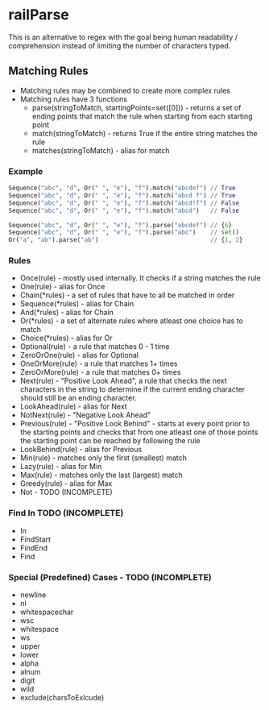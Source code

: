 # railParse
This is an alternative to regex with the goal being human readability / comprehension instead of limiting the number of characters typed.

## Matching Rules
* Matching rules may be combined to create more complex rules
* Matching rules have 3 functions
   * parse(stringToMatch, startingPoints=set([0])) - returns a set of ending points that match the rule when starting from each starting point
   * match(stringToMatch) - returns True if the entire string matches the rule
   * matches(stringToMatch) - alias for match
### Example
```python
Sequence("abc", "d", Or(" ", "e"), "f").match("abcdef") // True
Sequence("abc", "d", Or(" ", "e"), "f").match("abcd f") // True
Sequence("abc", "d", Or(" ", "e"), "f").match("abcd!f") // False
Sequence("abc", "d", Or(" ", "e"), "f").match("abcd")   // False

Sequence("abc", "d", Or(" ", "e"), "f").parse("abcdef") // {6}
Sequence("abc", "d", Or(" ", "e"), "f").parse("abc")    // set()
Or("a", "ab").parse("ab")                               // {1, 2}
```
### Rules
* Once(rule) - mostly used internally. It checks if a string matches the rule
* One(rule) - alias for Once
* Chain(\*rules) - a set of rules that have to all be matched in order
* Sequence(\*rules) - alias for Chain
* And(\*rules) - alias for Chain
* Or(\*rules) - a set of alternate rules where atleast one choice has to match
* Choice(\*rules) - alias for Or
* Optional(rule) - a rule that matches 0 - 1 time
* ZeroOrOne(rule) - alias for Optional
* OneOrMore(rule) - a rule that matches 1+ times
* ZeroOrMore(rule) - a rule that matches 0+ times
* Next(rule) - "Positive Look Ahead", a rule that checks the next characters in the string to determine if the current ending character should still be an ending character.
* LookAhead(rule) - alias for Next
* NotNext(rule) - "Negative Look Ahead"
* Previous(rule) - "Positive Look Behind" - starts at every point prior to the starting points and checks that from one atleast one of those points the starting point can be reached by following the rule
* LookBehind(rule) - alias for Previous
* Min(rule) - matches only the first (smallest) match
* Lazy(rule) - alias for Min
* Max(rule) - matches only the last (largest) match
* Greedy(rule) - alias for Max
* Not - TODO (INCOMPLETE)
### Find In TODO (INCOMPLETE)
* In 
* FindStart
* FindEnd
* Find
### Special (Predefined) Cases - TODO (INCOMPLETE)
* newline
* nl
* whitespacechar
* wsc
* whitespace
* ws
* upper
* lower
* alpha
* alnum
* digit
* wild
* exclude(charsToExlcude)
